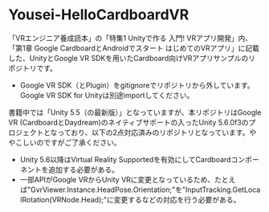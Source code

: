 # Yousei-HelloCardboardVR

「VRエンジニア養成読本」の「特集1 Unityで作る 入門! VRアプリ開発」内、「第1章 Google CardboardとAndroidでスタート はじめてのVRアプリ」に記載した、UnityとGoogle VR SDKを用いたCardboard向けVRアプリサンプルのリポジトリです。

 * Google VR SDK（とPlugin）をgitignoreでリポジトリから外しています。Google VR SDK for Unityは別途importしてください。

書籍中では「Unity 5.5（の最新版）」となっていますが、本リポジトリはGoogle VR (CardboardとDaydream)のネイティブサポートの入ったUnity 5.6.0f3のプロジェクトとなっており、以下の2点対応済みのリポジトリとなっています。ややこしいのですがご了承ください。

 * Unity 5.6以降はVirtual Reality Supportedを有効にしてCardboardコンポーネントを追加する必要がある。
 * 一部APIがGoogle VRからUnity VRに変更となっているため、たとえば"GvrViewer.Instance.HeadPose.Orientation;"を"InputTracking.GetLocalRotation(VRNode.Head);"に変更するなどの対応を行う必要がある。
